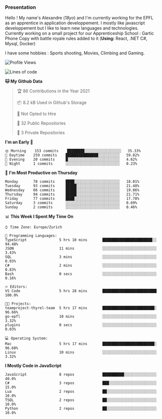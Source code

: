 ### Presentation



Hello ! My name's Alexandre (_18yo_) and I'm currently working for the EPFL as an apprentice in application developpement. I mostly like javascript developpement but I like to learn new languages and technologies. Currently working on a small project for our Apprenticeship School : Gartic Phone Copy with battle royale rules added to it (**Using:** React, .NET C#, Mysql, Docker)

I have some hobbies : Sports shooting, Movies, Climbing and Gaming.

<!--START_SECTION:waka-->
![Profile Views](http://img.shields.io/badge/Profile%20Views-59-blue)

![Lines of code](https://img.shields.io/badge/From%20Hello%20World%20I%27ve%20Written-109108%20lines%20of%20code-blue)

**🐱 My Github Data** 

> 🏆 86 Contributions in the Year 2021
 > 
> 📦 8.2 kB Used in Github's Storage 
 > 
> 🚫 Not Opted to Hire
 > 
> 📜 32 Public Repositories 
 > 
> 🔑 3 Private Repositories  
 > 
**I'm an Early 🐤** 

```text
🌞 Morning    153 commits    ████████░░░░░░░░░░░░░░░░░   35.33% 
🌆 Daytime    259 commits    ███████████████░░░░░░░░░░   59.82% 
🌃 Evening    20 commits     █░░░░░░░░░░░░░░░░░░░░░░░░   4.62% 
🌙 Night      1 commits      ░░░░░░░░░░░░░░░░░░░░░░░░░   0.23%

```
📅 **I'm Most Productive on Thursday** 

```text
Monday       78 commits     ████░░░░░░░░░░░░░░░░░░░░░   18.01% 
Tuesday      93 commits     █████░░░░░░░░░░░░░░░░░░░░   21.48% 
Wednesday    86 commits     █████░░░░░░░░░░░░░░░░░░░░   19.86% 
Thursday     94 commits     █████░░░░░░░░░░░░░░░░░░░░   21.71% 
Friday       77 commits     ████░░░░░░░░░░░░░░░░░░░░░   17.78% 
Saturday     3 commits      ░░░░░░░░░░░░░░░░░░░░░░░░░   0.69% 
Sunday       2 commits      ░░░░░░░░░░░░░░░░░░░░░░░░░   0.46%

```


📊 **This Week I Spent My Time On** 

```text
⌚︎ Time Zone: Europe/Zurich

💬 Programming Languages: 
TypeScript               5 hrs 10 mins       ███████████████████████░░   94.48% 
JSON                     11 mins             ░░░░░░░░░░░░░░░░░░░░░░░░░   3.43% 
SQL                      3 mins              ░░░░░░░░░░░░░░░░░░░░░░░░░   0.93% 
C#                       2 mins              ░░░░░░░░░░░░░░░░░░░░░░░░░   0.83% 
Bash                     0 secs              ░░░░░░░░░░░░░░░░░░░░░░░░░   0.16%

🔥 Editors: 
VS Code                  5 hrs 28 mins       █████████████████████████   100.0%

🐱‍💻 Projects: 
teamproject-thyrel-team  5 hrs 17 mins       ████████████████████████░   96.66% 
go-epfl                  10 mins             ░░░░░░░░░░░░░░░░░░░░░░░░░   3.32% 
plugins                  0 secs              ░░░░░░░░░░░░░░░░░░░░░░░░░   0.03%

💻 Operating System: 
Mac                      5 hrs 17 mins       ████████████████████████░   96.68% 
Linux                    10 mins             ░░░░░░░░░░░░░░░░░░░░░░░░░   3.32%

```

**I Mostly Code in JavaScript** 

```text
JavaScript               8 repos             ██████████░░░░░░░░░░░░░░░   40.0% 
C#                       3 repos             ███░░░░░░░░░░░░░░░░░░░░░░   15.0% 
Lua                      2 repos             ██░░░░░░░░░░░░░░░░░░░░░░░   10.0% 
TSQL                     2 repos             ██░░░░░░░░░░░░░░░░░░░░░░░   10.0% 
Python                   2 repos             ██░░░░░░░░░░░░░░░░░░░░░░░   10.0%

```



<!--END_SECTION:waka-->
